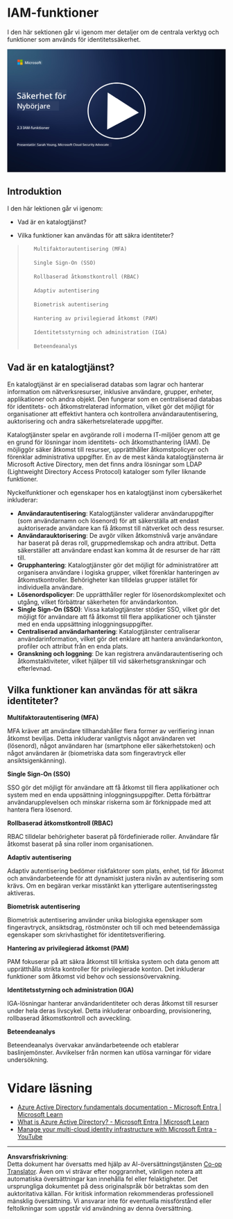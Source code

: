 <!--
CO_OP_TRANSLATOR_METADATA:
{
  "original_hash": "bf0b8a54f2c69951744df5a94bc923f7",
  "translation_date": "2025-09-04T01:55:56+00:00",
  "source_file": "2.3 IAM capabilities.md",
  "language_code": "sv"
}
-->
# IAM-funktioner

I den här sektionen går vi igenom mer detaljer om de centrala verktyg och funktioner som används för identitetssäkerhet.

[![Titta på videon](../../translated_images/2-3_placeholder.627bdd56f0e6915d1c44f876715c48e2b27507edc096c3e5fe6c3b228fdd4cf5.sv.png)](https://learn-video.azurefd.net/vod/player?id=330158a0-95ef-434b-b308-6fc41eab4bd5)

## Introduktion

I den här lektionen går vi igenom:

 - Vad är en katalogtjänst?
      
     
    
 - Vilka funktioner kan användas för att säkra identiteter?
>
>        Multifaktorautentisering (MFA)
> 
>        Single Sign-On (SSO)
> 
>        Rollbaserad åtkomstkontroll (RBAC)
> 
>        Adaptiv autentisering
> 
>        Biometrisk autentisering
> 
>        Hantering av privilegierad åtkomst (PAM)
> 
>        Identitetsstyrning och administration (IGA)
> 
>        Beteendeanalys

## Vad är en katalogtjänst?

En katalogtjänst är en specialiserad databas som lagrar och hanterar information om nätverksresurser, inklusive användare, grupper, enheter, applikationer och andra objekt. Den fungerar som en centraliserad databas för identitets- och åtkomstrelaterad information, vilket gör det möjligt för organisationer att effektivt hantera och kontrollera användarautentisering, auktorisering och andra säkerhetsrelaterade uppgifter.

Katalogtjänster spelar en avgörande roll i moderna IT-miljöer genom att ge en grund för lösningar inom identitets- och åtkomsthantering (IAM). De möjliggör säker åtkomst till resurser, upprätthåller åtkomstpolicyer och förenklar administrativa uppgifter. En av de mest kända katalogtjänsterna är Microsoft Active Directory, men det finns andra lösningar som LDAP (Lightweight Directory Access Protocol) kataloger som fyller liknande funktioner.

Nyckelfunktioner och egenskaper hos en katalogtjänst inom cybersäkerhet inkluderar:

 - **Användarautentisering**: Katalogtjänster validerar användaruppgifter (som användarnamn och lösenord) för att säkerställa att endast auktoriserade användare kan få åtkomst till nätverket och dess resurser.
 - **Användarauktorisering**: De avgör vilken åtkomstnivå varje användare har baserat på deras roll, gruppmedlemskap och andra attribut. Detta säkerställer att användare endast kan komma åt de resurser de har rätt till.
 - **Grupphantering**: Katalogtjänster gör det möjligt för administratörer att organisera användare i logiska grupper, vilket förenklar hanteringen av åtkomstkontroller. Behörigheter kan tilldelas grupper istället för individuella användare.
 - **Lösenordspolicyer**: De upprätthåller regler för lösenordskomplexitet och utgång, vilket förbättrar säkerheten för användarkonton.
 - **Single Sign-On (SSO)**: Vissa katalogtjänster stödjer SSO, vilket gör det möjligt för användare att få åtkomst till flera applikationer och tjänster med en enda uppsättning inloggningsuppgifter.
 - **Centraliserad användarhantering**: Katalogtjänster centraliserar användarinformation, vilket gör det enklare att hantera användarkonton, profiler och attribut från en enda plats.
 - **Granskning och loggning**: De kan registrera användarautentisering och åtkomstaktiviteter, vilket hjälper till vid säkerhetsgranskningar och efterlevnad.

## Vilka funktioner kan användas för att säkra identiteter?

**Multifaktorautentisering (MFA)**

MFA kräver att användare tillhandahåller flera former av verifiering innan åtkomst beviljas. Detta inkluderar vanligtvis något användaren vet (lösenord), något användaren har (smartphone eller säkerhetstoken) och något användaren är (biometriska data som fingeravtryck eller ansiktsigenkänning).

**Single Sign-On (SSO)**

SSO gör det möjligt för användare att få åtkomst till flera applikationer och system med en enda uppsättning inloggningsuppgifter. Detta förbättrar användarupplevelsen och minskar riskerna som är förknippade med att hantera flera lösenord.

**Rollbaserad åtkomstkontroll (RBAC)**

RBAC tilldelar behörigheter baserat på fördefinierade roller. Användare får åtkomst baserat på sina roller inom organisationen.

**Adaptiv autentisering**

Adaptiv autentisering bedömer riskfaktorer som plats, enhet, tid för åtkomst och användarbeteende för att dynamiskt justera nivån av autentisering som krävs. Om en begäran verkar misstänkt kan ytterligare autentiseringssteg aktiveras.

**Biometrisk autentisering**

Biometrisk autentisering använder unika biologiska egenskaper som fingeravtryck, ansiktsdrag, röstmönster och till och med beteendemässiga egenskaper som skrivhastighet för identitetsverifiering.

**Hantering av privilegierad åtkomst (PAM)**

PAM fokuserar på att säkra åtkomst till kritiska system och data genom att upprätthålla strikta kontroller för privilegierade konton. Det inkluderar funktioner som åtkomst vid behov och sessionsövervakning.

**Identitetsstyrning och administration (IGA)**

IGA-lösningar hanterar användaridentiteter och deras åtkomst till resurser under hela deras livscykel. Detta inkluderar onboarding, provisionering, rollbaserad åtkomstkontroll och avveckling.

**Beteendeanalys**

Beteendeanalys övervakar användarbeteende och etablerar baslinjemönster. Avvikelser från normen kan utlösa varningar för vidare undersökning.


# Vidare läsning
- [Azure Active Directory fundamentals documentation - Microsoft Entra | Microsoft Learn](https://learn.microsoft.com/azure/active-directory/fundamentals/?WT.mc_id=academic-96948-sayoung)
- [What is Azure Active Directory? - Microsoft Entra | Microsoft Learn](https://learn.microsoft.com/azure/active-directory/fundamentals/whatis?WT.mc_id=academic-96948-sayoung)
- [Manage your multi-cloud identity infrastructure with Microsoft Entra - YouTube](https://www.youtube.com/watch?v=9qQiq3wTS2Y&list=PLXtHYVsvn_b_gtX1-NB62wNervQx1Fhp4&index=18)

---

**Ansvarsfriskrivning**:  
Detta dokument har översatts med hjälp av AI-översättningstjänsten [Co-op Translator](https://github.com/Azure/co-op-translator). Även om vi strävar efter noggrannhet, vänligen notera att automatiska översättningar kan innehålla fel eller felaktigheter. Det ursprungliga dokumentet på dess originalspråk bör betraktas som den auktoritativa källan. För kritisk information rekommenderas professionell mänsklig översättning. Vi ansvarar inte för eventuella missförstånd eller feltolkningar som uppstår vid användning av denna översättning.